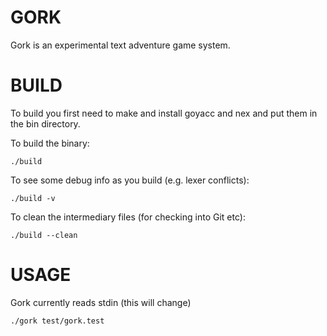 # GORK

Gork is an experimental text adventure game system.

# BUILD

To build you first need to make and install goyacc and nex and put them in the bin directory.

To build the binary:

    ./build

To see some debug info as you build (e.g. lexer conflicts):

    ./build -v

To clean the intermediary files (for checking into Git etc):

    ./build --clean

# USAGE

Gork currently reads stdin (this will change)

    ./gork test/gork.test
